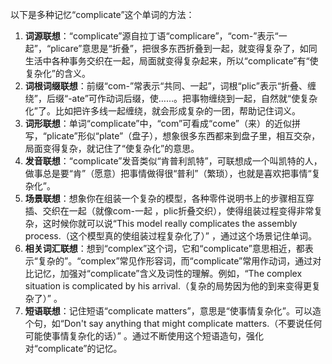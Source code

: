 以下是多种记忆“complicate”这个单词的方法：
1. **词源联想**：“complicate”源自拉丁语“complicare”，“com-”表示“一起”，“plicare”意思是“折叠”，把很多东西折叠到一起，就变得复杂了，如同生活中各种事务交织在一起，局面就变得复杂起来，所以“complicate”有“使复杂化”的含义。
2. **词根词缀联想**：前缀“com-”常表示“共同、一起”，词根“plic”表示“折叠、缠绕”，后缀“-ate”可作动词后缀，使……。把事物缠绕到一起，自然就“使复杂化”了。比如把许多线一起缠绕，就会形成复杂的一团，帮助记住词义。
3. **词形联想**：单词“complicate”中，“com”可看成“come”（来）的近似拼写，“plicate”形似“plate”（盘子），想象很多东西都来到盘子里，相互交杂，局面变得复杂，就记住了“使复杂化”的意思。
4. **发音联想**：“complicate”发音类似“肯普利凯特”，可联想成一个叫凯特的人，做事总是要“肯”（愿意）把事情做得很“普利”（繁琐），也就是喜欢把事情“复杂化”。
5. **场景联想**：想象你在组装一个复杂的模型，各种零件说明书上的步骤相互穿插、交织在一起（就像com-一起 ，plic折叠交织），使得组装过程变得非常复杂，这时候你就可以说“This model really complicates the assembly process.（这个模型真的使组装过程复杂化了）” ，通过这个场景记住单词。
6. **相关词汇联想**：想到“complex”这个词，它和“complicate”意思相近，都表示“复杂的”。“complex”常见作形容词，而“complicate”常用作动词，通过对比记忆，加强对“complicate”含义及词性的理解。例如，“The complex situation is complicated by his arrival.（复杂的局势因为他的到来变得更复杂了）” 。
7. **短语联想**：记住短语“complicate matters”，意思是“使事情复杂化”。可以造个句，如“Don't say anything that might complicate matters.（不要说任何可能使事情复杂化的话）” 。通过不断使用这个短语造句，强化对“complicate”的记忆。 